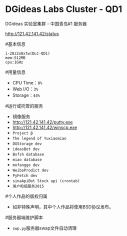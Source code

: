 # DGideas Labs Cluster - QD1
DGideas 实验室集群 - 中国青岛#1  服务器

http://121.42.141.42/status

#基本信息
```
i-28z2o8xtw(DLC-QD1)
mem:512MB
cpu:1GHz
```

#用量信息
* CPU Time：```8%```
* Web I/O：```3%```
* Storage：```44%```

#运行或托管的服务
* 镜像服务
* http://121.42.141.42/putty.exe
* http://121.42.141.42/winscp.exe
* ```Project β```
* ```The legend of Yuxiaomiao```
* ```DGStorage dev```
* ```ideasBot dev```
* ```Bxfsh database```
* ```miao database```
* ```mofangge dev```
* ```WeiboProdict dev```
* ```PyFetch dev```
* ```sinaApiBot Stock api (crontab)```
* ```用户和组服务2015```

#个人作品的版权归属
* 如非特殊声明，其中个人作品将使用BSD协议发布。

#服务器端维护脚本
* ```swp.py```服务器swap文件自动清理
